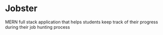 # Jobster
MERN full stack application that helps students keep track of their progress during their job hunting process
